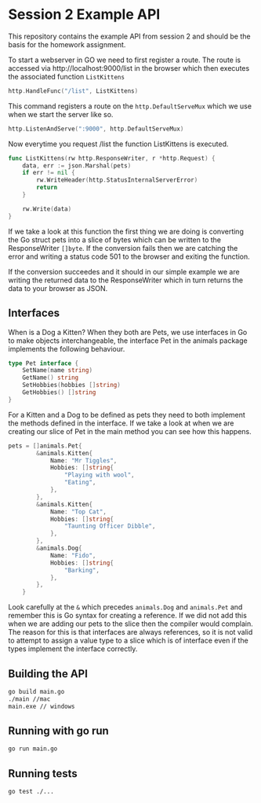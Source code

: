 # Session 2 Example API

This repository contains the example API from session 2 and should be the basis for the homework assignment.  

To start a webserver in GO we need to first register a route.  The route is accessed via http://localhost:9000/list in the browser which then executes the associated function `ListKittens`

```go
http.HandleFunc("/list", ListKittens)
```

This command registers a route on the `http.DefaultServeMux` which we use when we start the server like so.

```go
http.ListenAndServe(":9000", http.DefaultServeMux)
```

Now everytime you request /list the function ListKittens is executed.

```go
func ListKittens(rw http.ResponseWriter, r *http.Request) {
	data, err := json.Marshal(pets)
	if err != nil {
		rw.WriteHeader(http.StatusInternalServerError)
		return
	}

	rw.Write(data)
}
```

If we take a look at this function the first thing we are doing is converting the Go struct pets into a slice of bytes which can be written to the ResponseWriter `[]byte`.  If the conversion fails then we are catching the error and writing a status code 501 to the browser and exiting the function.

If the conversion succeedes and it should in our simple example we are writing the returned data to the ResponseWriter which in turn returns the data to your browser as JSON.

## Interfaces
When is a Dog a Kitten?  When they both are Pets, we use interfaces in Go to make objects interchangeable, the interface Pet in the animals package implements the following behaviour.

```go
type Pet interface {
	SetName(name string)
	GetName() string
	SetHobbies(hobbies []string)
	GetHobbies() []string
}
```

For a Kitten and a Dog to be defined as pets they need to both implement the methods defined in the interface.  If we take a look at when we are creating our slice of Pet in the main method you can see how this happens.

```go
pets = []animals.Pet{
		&animals.Kitten{
			Name: "Mr Tiggles",
			Hobbies: []string{
				"Playing with wool",
				"Eating",
			},
		},
		&animals.Kitten{
			Name: "Top Cat",
			Hobbies: []string{
				"Taunting Officer Dibble",
			},
		},
		&animals.Dog{
			Name: "Fido",
			Hobbies: []string{
				"Barking",
			},
		},
	}
```

Look carefully at the `&` which precedes `animals.Dog` and `animals.Pet` and remember this is Go syntax for creating a reference.  If we did not add this when we are adding our pets to the slice then the compiler would complain.  The reason for this is that interfaces are always references, so it is not valid to attempt to assign a value type to a slice which is of interface even if the types implement the interface correctly.

## Building the API
```bash
go build main.go
./main //mac
main.exe // windows
```

## Running with go run
```bash
go run main.go
```

## Running tests
```bash
go test ./...
```
 
